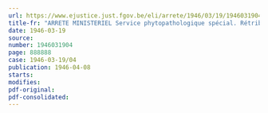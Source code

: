 ```yaml
---
url: https://www.ejustice.just.fgov.be/eli/arrete/1946/03/19/1946031904/justel
title-fr: "ARRETE MINISTERIEL Service phytopathologique spécial. Rétribution pour inspection et certificat"
date: 1946-03-19
source:
number: 1946031904
page: 888888
case: 1946-03-19/04
publication: 1946-04-08
starts:
modifies:
pdf-original:
pdf-consolidated:
---
```


